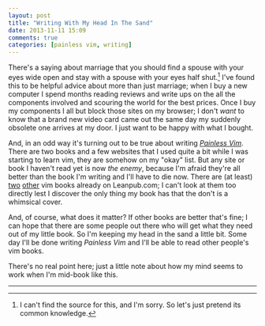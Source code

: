 ```yaml
---
layout: post
title: "Writing With My Head In The Sand"
date: 2013-11-11 15:09
comments: true
categories: [painless vim, writing]
---
```


There's a saying about marriage that you should find a spouse with your eyes wide open and stay with a spouse with your eyes half shut.[^source] I've found this to be helpful advice about more than just marriage; when I buy a new computer I spend months reading reviews and write ups on the all the components involved and scouring the world for the best prices. Once I buy my components I all but block those sites on my browser; I don't *want* to know that a brand new video card came out the same day my suddenly obsolete one arrives at my door. I just want to be happy with what I bought.

And, in an odd way it's turning out to be true about writing *[Painless Vim](http://leanpub.com/painless_vim)*. There are two books and a few websites that I used quite a bit while I was starting to learn vim, they are somehow on my "okay" list. But any site or book I haven't read yet is now *the enemy*, because I'm afraid they're all better than the book I'm writing and I'll have to die now. There are (at least) [two](https://leanpub.com/VimLikeAPro) [other](https://leanpub.com/learnvimscriptthehardway) vim books already on Leanpub.com; I can't look at them too directly lest I discover the only thing my book has that the don't is a whimsical cover. 

And, of course, what does it matter? If other books are better that's fine; I can hope that there are some people out there who will get what they need out of my little book. So I'm keeping my head in the sand a little bit. Some day I'll be done writing *Painless Vim* and I'll be able to read other people's vim books.

There's no real point here; just a little note about how my mind seems to work when I'm mid-book like this.

* * * 

[^source]: I can't find the source for this, and I'm sorry. So let's just pretend its common knowledge.